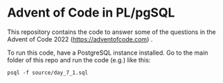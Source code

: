 # Advent of Code in PL/pgSQL

This repository contains the code to answer some of the questions in the Advent of Code 2022 (https://adventofcode.com) .

To run this code, have a PostgreSQL instance installed. Go to the main folder of this repo and run the code (e.g.) like this:

`psql -f source/day_7_1.sql`
